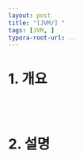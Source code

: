 ```yaml
---
layout: post
title: "[JVM/] "
tags: [JVM, ]
typora-root-url: ..
---
```


# 1. 개요

<br><br>
# 2. 설명

<br>
